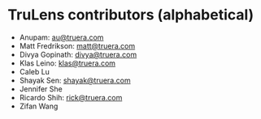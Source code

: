 # TruLens contributors (alphabetical)


* Anupam: <au@truera.com>
* Matt Fredrikson: <matt@truera.com>
* Divya Gopinath: <divya@truera.com>
* Klas Leino: <klas@truera.com>
* Caleb Lu
* Shayak Sen: <shayak@truera.com>
* Jennifer She
* Ricardo Shih: <rick@truera.com>
* Zifan Wang
